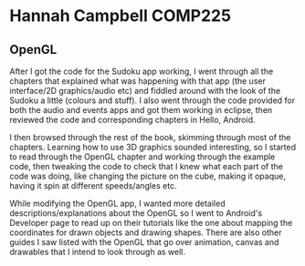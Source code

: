 Hannah Campbell COMP225
=======================

OpenGL
------

After I got the code for the Sudoku app working, I went through all the chapters that explained what 
was happening with that app (the user interface/2D graphics/audio etc) and fiddled around with 
the look of the Sudoku a little (colours and stuff). I also went through the code provided for both the 
audio and events apps and got them working in eclipse, then reviewed the code and corresponding chapters in 
Hello, Android.

I then browsed through the rest of the book, skimming through most of the chapters.
Learning how to use 3D graphics sounded interesting, so I started to read through the OpenGL chapter
and working through the example code, then tweaking the code to check that I knew what each part of the code
was doing, like changing the picture on the cube, making it opaque, having it spin at different speeds/angles etc.

While modifying the OpenGL app, I wanted more detailed descriptions/explanations about the OpenGL so I went 
to Android's Developer page to read up on their tutorials like the one about mapping the coordinates for 
drawn objects and drawing shapes. There are also other guides I saw listed with the OpenGL that go over
animation, canvas and drawables that I intend to look through as well.